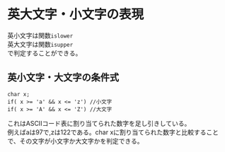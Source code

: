# 英大文字・小文字の表現

英小文字は関数`islower`  
英大文字は関数`isupper`  
で判定することができる。

## 英小文字・大文字の条件式


```
char x;
if( x >= 'a' && x <= 'z') //小文字
if( x >= 'A' && x <= 'Z') //大文字
```

これはASCIIコード表に割り当てられた数字を足し引きしている。  
例えばaは97で,zは122である。char xに割り当てられた数字と比較することで、その文字が小文字か大文字かを判定できる。
